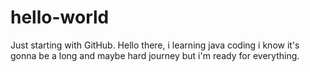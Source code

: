 # hello-world
Just starting with GitHub.
Hello there, i learning java coding i know it's gonna be a long and maybe hard journey but i'm ready for everything.
